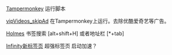 [Tampermonkey](https://chrome.google.com/webstore/detail/tampermonkey/dhdgffkkebhmkfjojejmpbldmpobfkfo)	运行脚本

[vipVideos_skipAd](https://link.zhihu.com/?target=http%3A//greasyfork.org/en/scripts/8561-vipvideos-skipad)	在Tampermonkey上运行。去除优酷爱奇艺等广告。

[Holmes](https://chrome.google.com/webstore/detail/holmes/gokficnebmomagijbakglkcmhdbchbhn)	书签搜索 [alt+shift+H] 或者地址栏 [*+tab]

[Infinity新标签页](https://chrome.google.com/webstore/detail/infinity-new-tab/dbfmnekepjoapopniengjbcpnbljalfg?utm_source=chrome-app-launcher-info-dialog) 超强标签页 启动加速？